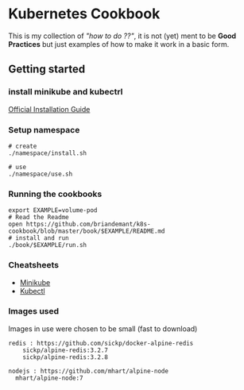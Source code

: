 # Kubernetes Cookbook

This is my collection of *"how to do ??"*, it is not (yet) ment to be **Good Practices** but just
 examples of how to make it work in a basic form.
 
##

## Getting started

### install minikube and kubectrl

[Official Installation Guide](https://github.com/kubernetes/minikube/blob/master/README.md)

### Setup namespace 

	# create 
	./namespace/install.sh
	
	# use
	./namespace/use.sh
	
### Running the cookbooks

	export EXAMPLE=volume-pod
	# Read the Readme
	open https://github.com/briandemant/k8s-cookbook/blob/master/book/$EXAMPLE/README.md
	# install and run
	./book/$EXAMPLE/run.sh
	
### Cheatsheets

 * [Minikube](docs/CHEATSHEET-MINIKUBE.md)
 * [Kubectl](docs/CHEATSHEET-KUBECTL.md)

### Images used

Images in use were chosen to be small (fast to download)
	 
	redis : https://github.com/sickp/docker-alpine-redis
		sickp/alpine-redis:3.2.7
		sickp/alpine-redis:3.2.8
	
	nodejs : https://github.com/mhart/alpine-node
	  mhart/alpine-node:7